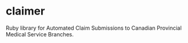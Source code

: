 claimer
=======

Ruby library for Automated Claim Submissions to Canadian Provincial Medical Service Branches.
